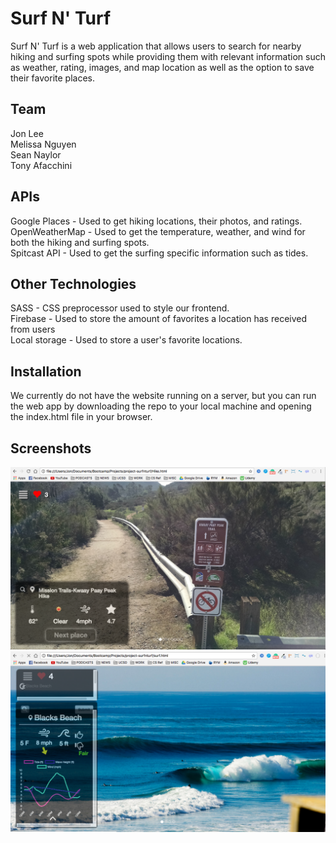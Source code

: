 # Surf N' Turf
Surf N' Turf is a web application that allows users to search for nearby hiking and surfing spots while providing them with relevant information such as weather, rating, images, and map location as well as the option to save their favorite places.
## Team
Jon Lee  
Melissa Nguyen  
Sean Naylor  
Tony Afacchini
## APIs
Google Places - Used to get hiking locations, their photos, and ratings.  
OpenWeatherMap - Used to get the temperature, weather, and wind for both the hiking and surfing spots.  
Spitcast API - Used to get the surfing specific information such as tides.  
## Other Technologies
SASS - CSS preprocessor used to style our frontend.  
Firebase - Used to store the amount of favorites a location has received from users  
Local storage - Used to store a user's favorite locations.
## Installation
We currently do not have the website running on a server, but you can run the web app by downloading the repo to your local machine and opening the index.html file in your browser.
## Screenshots
![Hike Screenshot](assets/images/screenshot-hike.png)  
![Alt text](assets/images/screenshot-surf.png?raw=true)